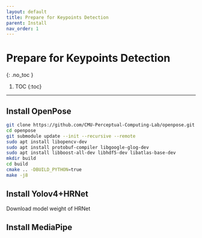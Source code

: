```yaml
---
layout: default
title: Prepare for Keypoints Detection
parent: Install
nav_order: 1
---
```


# Prepare for Keypoints Detection

{: .no_toc }

1. TOC
{:toc}
---

## Install OpenPose

```bash
git clone https://github.com/CMU-Perceptual-Computing-Lab/openpose.git --depth 1
cd openpose
git submodule update --init --recursive --remote
sudo apt install libopencv-dev
sudo apt install protobuf-compiler libgoogle-glog-dev
sudo apt install libboost-all-dev libhdf5-dev libatlas-base-dev
mkdir build
cd build
cmake .. -DBUILD_PYTHON=true
make -j8
```

## Install Yolov4+HRNet

Download model weight of HRNet

## Install MediaPipe

